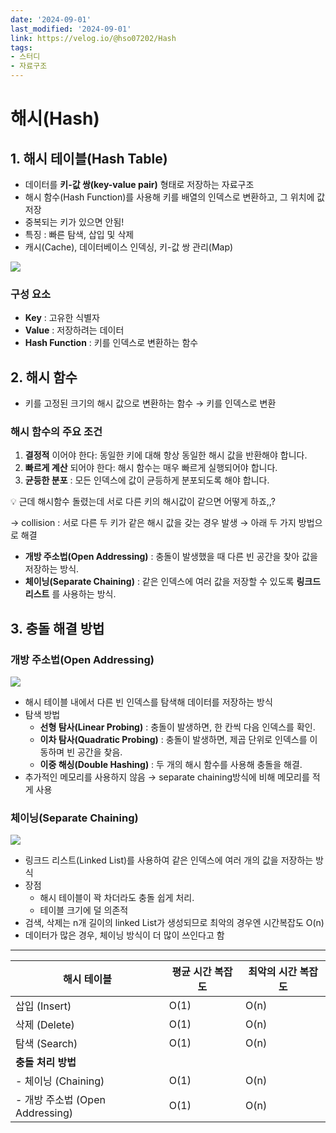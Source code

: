 ```yaml
---
date: '2024-09-01'
last_modified: '2024-09-01'
link: https://velog.io/@hso07202/Hash
tags:
- 스터디
- 자료구조
---
```


# 해시(Hash)

## 1\. 해시 테이블(Hash Table)

  * 데이터를 **키-값 쌍(key-value pair)** 형태로 저장하는 자료구조
  * 해시 함수(Hash Function)를 사용해 키를 배열의 인덱스로 변환하고, 그 위치에 값 저장
  * 중복되는 키가 있으면 안됨!
  * 특징 : 빠른 탐색, 삽입 및 삭제
  * 캐시(Cache), 데이터베이스 인덱싱, 키-값 쌍 관리(Map)



![](https://velog.velcdn.com/images/hso07202/post/c7d53d23-204c-4e4e-aae5-b738ee103c8f/image.png)

### 구성 요소

  * **Key** : 고유한 식별자
  * **Value** : 저장하려는 데이터
  * **Hash Function** : 키를 인덱스로 변환하는 함수



## 2\. 해시 함수

  * 키를 고정된 크기의 해시 값으로 변환하는 함수 → 키를 인덱스로 변환



### 해시 함수의 주요 조건

  1. **결정적** 이어야 한다: 동일한 키에 대해 항상 동일한 해시 값을 반환해야 합니다.
  2. **빠르게 계산** 되어야 한다: 해시 함수는 매우 빠르게 실행되어야 합니다.
  3. **균등한 분포** : 모든 인덱스에 값이 균등하게 분포되도록 해야 합니다.



💡 근데 해시함수 돌렸는데 서로 다른 키의 해시값이 같으면 어떻게 하죠,,?

→ collision : 서로 다른 두 키가 같은 해시 값을 갖는 경우 발생 → 아래 두 가지 방법으로 해결

  * **개방 주소법(Open Addressing)** : 충돌이 발생했을 때 다른 빈 공간을 찾아 값을 저장하는 방식.
  * **체이닝(Separate Chaining)** : 같은 인덱스에 여러 값을 저장할 수 있도록 **링크드 리스트** 를 사용하는 방식.



## 3\. 충돌 해결 방법

### 개방 주소법(Open Addressing)

![](https://velog.velcdn.com/images/hso07202/post/485b0df0-7fcf-4608-9821-e1c99003cae1/image.png)

  * 해시 테이블 내에서 다른 빈 인덱스를 탐색해 데이터를 저장하는 방식
  * 탐색 방법
    * **선형 탐사(Linear Probing)** : 충돌이 발생하면, 한 칸씩 다음 인덱스를 확인.
    * **이차 탐사(Quadratic Probing)** : 충돌이 발생하면, 제곱 단위로 인덱스를 이동하며 빈 공간을 찾음.
    * **이중 해싱(Double Hashing)** : 두 개의 해시 함수를 사용해 충돌을 해결.
  * 추가적인 메모리를 사용하지 않음 → separate chaining방식에 비해 메모리를 적게 사용



### 체이닝(Separate Chaining)

![](https://velog.velcdn.com/images/hso07202/post/3d9b0f7c-58a4-429f-b402-f4c0c71153e1/image.png)

  * 링크드 리스트(Linked List)를 사용하여 같은 인덱스에 여러 개의 값을 저장하는 방식
  * 장점
    * 해시 테이블이 꽉 차더라도 충돌 쉽게 처리.
    * 테이블 크기에 덜 의존적
  * 검색, 삭제는 n개 길이의 linked List가 생성되므로 최악의 경우엔 시간복잡도 O(n)
  * 데이터가 많은 경우, 체이닝 방식이 더 많이 쓰인다고 함



* * *

**해시 테이블** | 평균 시간 복잡도 | 최악의 시간 복잡도  
---|---|---  
삽입 (Insert) | O(1) | O(n)  
삭제 (Delete) | O(1) | O(n)  
탐색 (Search) | O(1) | O(n)  
**충돌 처리 방법** |  |   
\- 체이닝 (Chaining) | O(1) | O(n)  
\- 개방 주소법 (Open Addressing) | O(1) | O(n)